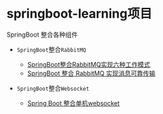 # springboot-learning项目

SpringBoot 整合各种组件

* `SpringBoot`整合`RabbitMQ`
   * [SpringBoot整合RabbitMQ实现六种工作模式](https://github.com/jeremylai7/blog/blob/origin/2022%E5%B9%B47%E6%9C%88/SpringBoot%E6%95%B4%E5%90%88RabbitMQ%E5%AE%9E%E7%8E%B0%E5%85%AD%E7%A7%8D%E5%B7%A5%E4%BD%9C%E6%A8%A1%E5%BC%8F.md)
   * [SpringBoot 整合 RabbitMQ 实现消息可靠传输](https://github.com/jeremylai7/blog/blob/origin/2022%E5%B9%B45%E6%9C%88/SpringBoot%20%E6%95%B4%E5%90%88%20RabbitMQ%20%E5%AE%9E%E7%8E%B0%E6%B6%88%E6%81%AF%E5%8F%AF%E9%9D%A0%E4%BC%A0%E8%BE%93.md)

* `SpringBoot`整合`Websocket`
   * [Spring Boot 整合单机websocket](https://github.com/jeremylai7/blog/blob/origin/2021%E5%B9%B410%E6%9C%88/Spring%20Boot%20%E6%95%B4%E5%90%88%E5%8D%95%E6%9C%BAwebsocket(%E9%99%84github%E6%BA%90%E7%A0%81).md) 
